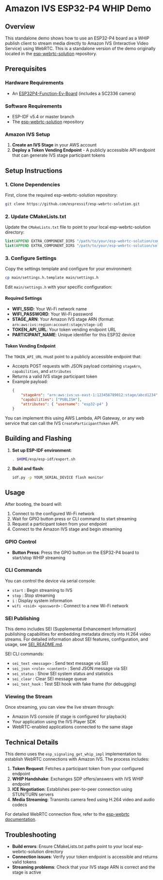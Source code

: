 # Amazon IVS ESP32-P4 WHIP Demo

## Overview

This standalone demo shows how to use an ESP32-P4 board as a WHIP publish client to stream media directly to Amazon IVS (Interactive Video Service) using WebRTC. This is a standalone version of the demo originally located in the [esp-webrtc-solution](https://github.com/espressif/esp-webrtc-solution) repository.

## Prerequisites

### Hardware Requirements

-   An [ESP32P4-Function-Ev-Board](https://docs.espressif.com/projects/esp-dev-kits/en/latest/esp32p4/esp32p4-function-ev-board/user_guide.html) (includes a SC2336 camera)

### Software Requirements

-   ESP-IDF v5.4 or master branch
-   The [esp-webrtc-solution](https://github.com/espressif/esp-webrtc-solution) repository

### Amazon IVS Setup

1. **Create an IVS Stage** in your AWS account
2. **Deploy a Token Vending Endpoint** - A publicly accessible API endpoint that can generate IVS stage participant tokens

## Setup Instructions

### 1. Clone Dependencies

First, clone the required esp-webrtc-solution repository:

```bash
git clone https://github.com/espressif/esp-webrtc-solution.git
```

### 2. Update CMakeLists.txt

Update the `CMakeLists.txt` file to point to your local esp-webrtc-solution directory:

```cmake
list(APPEND EXTRA_COMPONENT_DIRS "/path/to/your/esp-webrtc-solution/components")
list(APPEND EXTRA_COMPONENT_DIRS "/path/to/your/esp-webrtc-solution/solutions/common")
```

### 3. Configure Settings

Copy the settings template and configure for your environment:

```bash
cp main/settings.h.template main/settings.h
```

Edit `main/settings.h` with your specific configuration:

#### Required Settings

-   **WIFI_SSID**: Your Wi-Fi network name
-   **WIFI_PASSWORD**: Your Wi-Fi password
-   **STAGE_ARN**: Your Amazon IVS stage ARN (format: `arn:aws:ivs:region:account:stage/stage-id`)
-   **TOKEN_API_URL**: Your token vending endpoint URL
-   **PARTICIPANT_NAME**: Unique identifier for this ESP32 device

#### Token Vending Endpoint

The `TOKEN_API_URL` must point to a publicly accessible endpoint that:

-   Accepts POST requests with JSON payload containing `stageArn`, `capabilities`, and `attributes`
-   Returns a valid IVS stage participant token
-   Example payload:
    ```json
    {
        "stageArn": "arn:aws:ivs:us-east-1:123456789012:stage/abcd1234",
        "capabilities": ["PUBLISH"],
        "attributes": { "username": "esp32-p4" }
    }
    ```

You can implement this using AWS Lambda, API Gateway, or any web service that can call the IVS `CreateParticipantToken` API.

## Building and Flashing

1. **Set up ESP-IDF environment**:

    ```bash
    . $HOME/esp/esp-idf/export.sh
    ```

2. **Build and flash**:
    ```bash
    idf.py -p YOUR_SERIAL_DEVICE flash monitor
    ```

## Usage

After booting, the board will:

1. Connect to the configured Wi-Fi network
2. Wait for GPIO button press or CLI command to start streaming
3. Request a participant token from your endpoint
4. Connect to the Amazon IVS stage and begin streaming

### GPIO Control

-   **Button Press**: Press the GPIO button on the ESP32-P4 board to start/stop WHIP streaming

### CLI Commands

You can control the device via serial console:

-   `start` : Begin streaming to IVS
-   `stop` : Stop streaming
-   `i` : Display system information
-   `wifi <ssid> <password>` : Connect to a new Wi-Fi network

### SEI Publishing

This demo includes SEI (Supplemental Enhancement Information) publishing capabilities for embedding metadata directly into H.264 video streams. For detailed information about SEI features, configuration, and usage, see [SEI_README.md](SEI_README.md).

SEI CLI commands:

-   `sei_text <message>` : Send text message via SEI
-   `sei_json <role> <content>` : Send JSON message via SEI
-   `sei_status` : Show SEI system status and statistics
-   `sei_clear` : Clear SEI message queue
-   `sei_test_hook` : Test SEI hook with fake frame (for debugging)

### Viewing the Stream

Once streaming, you can view the live stream through:

-   Amazon IVS console (if stage is configured for playback)
-   Your application using the IVS Player SDK
-   WebRTC-enabled applications connected to the same stage

## Technical Details

This demo uses the `esp_signaling_get_whip_impl` implementation to establish WebRTC connections with Amazon IVS. The process includes:

1. **Token Request**: Fetches a participant token from your configured endpoint
2. **WHIP Handshake**: Exchanges SDP offers/answers with IVS WHIP endpoint
3. **ICE Negotiation**: Establishes peer-to-peer connection using STUN/TURN servers
4. **Media Streaming**: Transmits camera feed using H.264 video and audio codecs

For detailed WebRTC connection flow, refer to the [esp-webrtc documentation](https://github.com/espressif/esp-webrtc-solution/blob/main/components/esp_webrtc/README.md#typical-call-sequence-of-esp_webrtc).

## Troubleshooting

-   **Build errors**: Ensure CMakeLists.txt paths point to your local esp-webrtc-solution directory
-   **Connection issues**: Verify your token endpoint is accessible and returns valid tokens
-   **Streaming problems**: Check that your IVS stage ARN is correct and the stage is active
